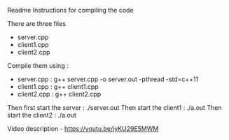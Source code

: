 Readme
Instructions for compiling the code

There are three files
- server.cpp
- client1.cpp
- client2.cpp

Compile them using :
- server.cpp : g++ server.cpp -o server.out -pthread -std=c++11
- client1.cpp : g++ client1.cpp
- client2.cpp : g++ client2.cpp

Then first start the server : ./server.out
Then start the client1 : ./a.out
Then start the client2 : ./a.out

Video description - https://youtu.be/iyKU29E5MWM
